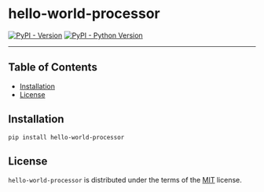 # hello-world-processor

[![PyPI - Version](https://img.shields.io/pypi/v/hello-world-processor.svg)](https://pypi.org/project/hello-world-processor)
[![PyPI - Python Version](https://img.shields.io/pypi/pyversions/hello-world-processor.svg)](https://pypi.org/project/hello-world-processor)

-----

## Table of Contents

- [Installation](#installation)
- [License](#license)

## Installation

```console
pip install hello-world-processor
```

## License

`hello-world-processor` is distributed under the terms of the [MIT](https://spdx.org/licenses/MIT.html) license.
